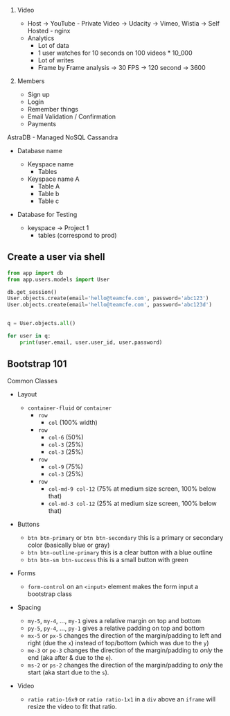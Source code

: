 1. Video
    - Host -> YouTube - Private Video -> Udacity
            -> Vimeo, Wistia
            -> Self Hosted - nginx
    - Analytics
        - Lot of data
        - 1 user watches for 10 seconds on 100 videos * 10_000
        - Lot of writes
        - Frame by Frame analysis -> 30 FPS -> 120 second -> 3600 

2. Members
    - Sign up
    - Login
    - Remember things
    - Email Validation / Confirmation
    - Payments



AstraDB - Managed NoSQL Cassandra

- Database name
    - Keyspace name
        - Tables
    - Keyspace name A
        - Table A
        - Table b
        - Table c



- Database for Testing
    - keyspace -> Project 1
        - tables (correspond to prod)


## Create a user via shell


```python
from app import db
from app.users.models import User

db.get_session()
User.objects.create(email='hello@teamcfe.com', password='abc123')
User.objects.create(email='hello@teamcfe.com', password='abc123d')
```

```python

q = User.objects.all()

for user in q:
    print(user.email, user.user_id, user.password)
```


## Bootstrap 101


Common Classes
- Layout
    - `container-fluid` or `container`
        - `row`
            - `col` (100% width)
        - `row`
            - `col-6` (50%)
            - `col-3` (25%)
            - `col-3` (25%)
        - `row`
            - `col-9` (75%)
            - `col-3` (25%)
        - `row`
            - `col-md-9 col-12` (75% at medium size screen, 100% below that)
            - `col-md-3 col-12` (25% at medium size screen, 100% below that)
- Buttons
    - `btn btn-primary` or `btn btn-secondary` this is a primary or secondary color (basically blue or gray)
    - `btn btn-outline-primary` this is a clear button with a blue outline
    - `btn btn-sm btn-success` this is a small button with green

- Forms
    - `form-control` on an `<input>` element makes the form input a bootstrap class

- Spacing
    - `my-5`, `my-4`, ..., `my-1` gives a relative margin on top and bottom
    - `py-5`, `py-4`, ..., `py-1` gives a relative padding on top and bottom
    - `mx-5` or `px-5`  changes the direction of the margin/padding to left and right (due the `x`) instead of top/bottom (which was due to the `y`)
    - `me-3` or `pe-3` changes the direction of the margin/padding to *only* the end (aka after & due to the `e`).
    - `ms-2` or `ps-2` changes the direction of the margin/padding to *only* the start (aka start due to the `s`).

- Video
    - `ratio ratio-16x9` or `ratio ratio-1x1` in a `div` above an `iframe` will resize the video to fit that ratio.
